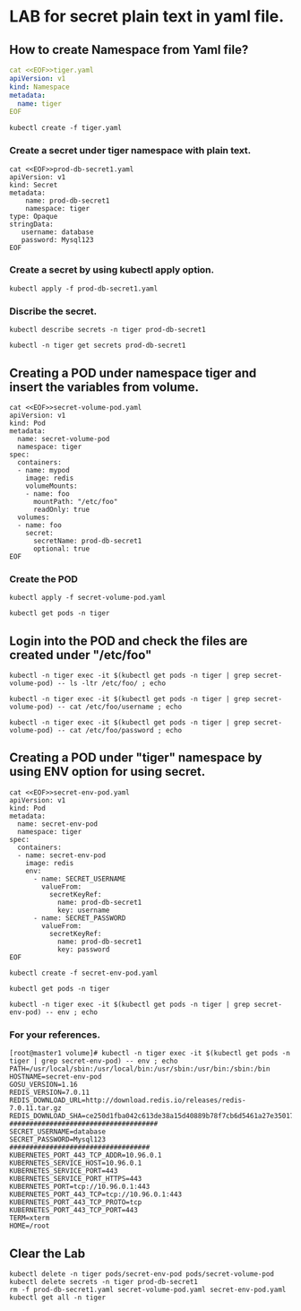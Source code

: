 # LAB for secret plain text in yaml file.   
## How to create Namespace from Yaml file?
```yaml 
cat <<EOF>>tiger.yaml
apiVersion: v1
kind: Namespace
metadata:
  name: tiger
EOF
```
```
kubectl create -f tiger.yaml
```
### Create a secret under tiger namespace with plain text.

```
cat <<EOF>>prod-db-secret1.yaml
apiVersion: v1 
kind: Secret 
metadata: 
    name: prod-db-secret1
    namespace: tiger
type: Opaque 
stringData: 
   username: database
   password: Mysql123
EOF
```
### Create a secret by using kubectl apply option.
```
kubectl apply -f prod-db-secret1.yaml
```

### Discribe the secret.
```
kubectl describe secrets -n tiger prod-db-secret1
```

```
kubectl -n tiger get secrets prod-db-secret1
```




## Creating a POD under namespace tiger and insert the variables from volume.
```
cat <<EOF>>secret-volume-pod.yaml
apiVersion: v1
kind: Pod
metadata:
  name: secret-volume-pod
  namespace: tiger
spec:
  containers:
  - name: mypod
    image: redis
    volumeMounts:
    - name: foo
      mountPath: "/etc/foo"
      readOnly: true
  volumes:
  - name: foo
    secret:
      secretName: prod-db-secret1
      optional: true
EOF
```
### Create the POD
```
kubectl apply -f secret-volume-pod.yaml
```
```
kubectl get pods -n tiger
```

## Login into the POD and check the files are created under "/etc/foo"
```
kubectl -n tiger exec -it $(kubectl get pods -n tiger | grep secret-volume-pod) -- ls -ltr /etc/foo/ ; echo
```

```
kubectl -n tiger exec -it $(kubectl get pods -n tiger | grep secret-volume-pod) -- cat /etc/foo/username ; echo
```
```
kubectl -n tiger exec -it $(kubectl get pods -n tiger | grep secret-volume-pod) -- cat /etc/foo/password ; echo
```

## Creating a POD under "tiger" namespace by using ENV option for using secret.
```
cat <<EOF>>secret-env-pod.yaml	  
apiVersion: v1 
kind: Pod 
metadata: 
  name: secret-env-pod
  namespace: tiger
spec: 
  containers: 
  - name: secret-env-pod
    image: redis 
    env: 
      - name: SECRET_USERNAME 
        valueFrom: 
          secretKeyRef: 
            name: prod-db-secret1
            key: username 
      - name: SECRET_PASSWORD 
        valueFrom: 
          secretKeyRef: 
            name: prod-db-secret1
            key: password
EOF
```
```
kubectl create -f secret-env-pod.yaml
```

```
kubectl get pods -n tiger
```

```
kubectl -n tiger exec -it $(kubectl get pods -n tiger | grep secret-env-pod) -- env ; echo
```

### For your references.
```
[root@master1 volume]# kubectl -n tiger exec -it $(kubectl get pods -n tiger | grep secret-env-pod) -- env ; echo
PATH=/usr/local/sbin:/usr/local/bin:/usr/sbin:/usr/bin:/sbin:/bin
HOSTNAME=secret-env-pod
GOSU_VERSION=1.16
REDIS_VERSION=7.0.11
REDIS_DOWNLOAD_URL=http://download.redis.io/releases/redis-7.0.11.tar.gz
REDIS_DOWNLOAD_SHA=ce250d1fba042c613de38a15d40889b78f7cb6d5461a27e35017ba39b07221e3
#####################################
SECRET_USERNAME=database
SECRET_PASSWORD=Mysql123
###################################
KUBERNETES_PORT_443_TCP_ADDR=10.96.0.1
KUBERNETES_SERVICE_HOST=10.96.0.1
KUBERNETES_SERVICE_PORT=443
KUBERNETES_SERVICE_PORT_HTTPS=443
KUBERNETES_PORT=tcp://10.96.0.1:443
KUBERNETES_PORT_443_TCP=tcp://10.96.0.1:443
KUBERNETES_PORT_443_TCP_PROTO=tcp
KUBERNETES_PORT_443_TCP_PORT=443
TERM=xterm
HOME=/root
```   

## Clear the Lab
```
kubectl delete -n tiger pods/secret-env-pod pods/secret-volume-pod
kubectl delete secrets -n tiger prod-db-secret1 
rm -f prod-db-secret1.yaml secret-volume-pod.yaml secret-env-pod.yaml
kubectl get all -n tiger
```
